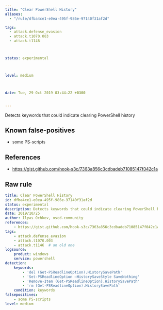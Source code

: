 ```yaml
---
title: "Clear PowerShell History"
aliases:
  - "/rule/dfba4ce1-e0ea-495f-986e-97140f31af2d"

tags:
  - attack.defense_evasion
  - attack.t1070.003
  - attack.t1146



status: experimental



level: medium



date: Tue, 29 Oct 2019 03:44:22 +0300


---
```


Detects keywords that could indicate clearing PowerShell history

<!--more-->


## Known false-positives

* some PS-scripts



## References

* https://gist.github.com/hook-s3c/7363a856c3cdbadeb71085147f042c1a


## Raw rule
```yaml
title: Clear PowerShell History
id: dfba4ce1-e0ea-495f-986e-97140f31af2d
status: experimental
description: Detects keywords that could indicate clearing PowerShell history
date: 2019/10/25
author: Ilyas Ochkov, oscd.community
references:
    - https://gist.github.com/hook-s3c/7363a856c3cdbadeb71085147f042c1a
tags:
    - attack.defense_evasion
    - attack.t1070.003
    - attack.t1146  # an old one
logsource:
    product: windows
    service: powershell
detection:
    keywords:
        - 'del (Get-PSReadlineOption).HistorySavePath'
        - 'Set-PSReadlineOption –HistorySaveStyle SaveNothing'
        - 'Remove-Item (Get-PSReadlineOption).HistorySavePath'
        - 'rm (Get-PSReadlineOption).HistorySavePath'
    condition: keywords
falsepositives:
    - some PS-scripts
level: medium

```
